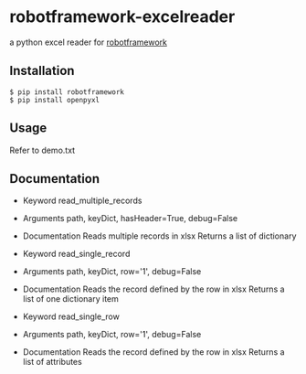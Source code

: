 # robotframework-excelreader
a python excel reader for [robotframework](http://robotframework.org/)

## Installation

```
$ pip install robotframework
$ pip install openpyxl
````

## Usage
Refer to demo.txt

## Documentation

- Keyword
  read_multiple_records
- Arguments
  path, keyDict, hasHeader=True, debug=False
- Documentation
  Reads multiple records in xlsx
  Returns a list of dictionary

- Keyword
  read_single_record
- Arguments
  path, keyDict, row='1', debug=False
- Documentation
  Reads the record defined by the row in xlsx
  Returns a list of one dictionary item

- Keyword
  read_single_row
- Arguments
  path, keyDict, row='1', debug=False
- Documentation
  Reads the record defined by the row in xlsx
  Returns a list of attributes